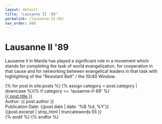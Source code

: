 ```yaml
---
layout: default
title: "Lausanne II '89"
permalink: /lausanne-II-89/
nav_order: 400
---
```

<h1 class="category-title">Lausanne II '89</h1>
<p>Lausanne II in Manila has played a significant role in a movement which stands for completing the task of world evangelization, for cooperation in that cause and for networking between evangelical leaders in that task with highlighting of the "Resistant Belt" / the 10/40 Window.</p>

<div class="article-container">
  {% for post in site.posts %}
    {% assign category = post.category | downcase %}{% if category == 'lausanne-II-89' %}
      <div class="article-list">
        <div class="article-category"></div>
        <div class="article-summary">
          <a href="{{ post.url | prepend: site.baseurl }}">{{ post.title }}</a><br>
          <div class="author">Author: {{ post.author }}</div>
          <div class="publication-date">Publication Date: <time datetime="{{post.date | date: '%F'}}">{{post.date | date: '%B %d, %Y'}}</time></div>
          <div class="excerpt">{{post.excerpt | strip_html | truncatewords:55 }}</div>
        </div>
      </div>
    {% endif %}
  {% endfor %}
</div>
